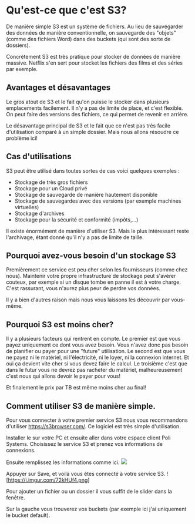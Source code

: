 # Qu'est-ce que c'est S3?

De manière simple S3 est un système de fichiers. Au lieu de sauvegarder des données de manière conventionnelle, on sauvegarde des "objets" (comme des fichiers Word) dans des buckets (qui sont des sorte de dossiers).

Concrètement S3 est très pratique pour stocker de données de manière massive. Netflix s'en sert pour stocket les fichiers des films et des séries par exemple.

## Avantages et désavantages

Le gros atout de S3 et le fait qu'on puisse le stocker dans plusieurs emplacements facilement.
Il n'y a pas de limite de place, et c'est flexible.
On peut faire des versions des fichiers, ce qui permet de revenir en arrière.

Le désavantage principal de S3 et le fait que ce n'est pas très facile d'utilisation comparé à un simple dossier.
Mais nous allons résoudre ce problème ici!

## Cas d'utilisations

S3 peut être utilisé dans toutes sortes de cas voici quelques exemples :

- Stockage de très gros fichiers
- Stockage pour un Cloud privé
- Stockage de sauvegarde de manière hautement disponible
- Stockage de sauvegardes avec des versions (par exemple machines virtuelles)
- Stockage d'archives
- Stockage pour la sécurité et conformité (impôts,...)

Il existe énormément de manière d'utiliser S3. Mais le plus intéressant reste l'archivage, étant donné qu'il n'y a pas de limite de taille.

## Pourquoi avez-vous besoin d'un stockage S3

Premièrement ce service est peu cher selon les fournisseurs (comme chez nous).
Maintenir votre propre infrastructure de stockage peut s'avérer couteux, par exemple si un disque tombe en panne il est à votre charge.
C'est rassurant, vous n'aurez plus peur de perdre vos données.

Il y a bien d'autres raison mais nous vous laissons les découvrir par vous-même.

## Pourquoi S3 est moins cher?

Il y a plusieurs facteurs qui rentrent en compte. 
Le premier est que vous payez uniquement ce dont vous avez besoin. Vous n'avez donc pas besoin de planifier ou payer pour une "future" utilisation.
Le second est que vous ne payez ni le matériel, ni l'électricité, ni le loyer, ni la connexion internet. Et oui ça devient vite cher si vous devez faire le calcul.
Le troisième c'est que dans le futur vous ne devrez pas racheter du matériel, malheureusement c'est nous qui allons devoir le payer pour vous!

Et finalement le prix par TB est même moins cher au final! 

## Comment utiliser S3 de manière simple.

Pour vous connecter à votre premier service S3 nous vous recommandons d'utiliser https://s3browser.com/.
Ce logiciel est très simple d'utilisation. 

Installer le sur votre PC et ensuite aller dans votre espace client Poli Systems.
Choisissez le service S3 et prenez vos informations de connexions.

Ensuite remplissez les informations comme ici.
![](https://i.imgur.com/f8JjwVT.png)

Appuyer sur Save, et voilà vous êtes connecté à votre service S3.
![https://i.imgur.com/72kHUf4.png]

Pour ajouter un fichier ou un dossier il vous suffit de le slider dans la fenêtre.

Sur la gauche vous trouverez vos buckets (par exemple ici j'ai uniquement le bucket default).